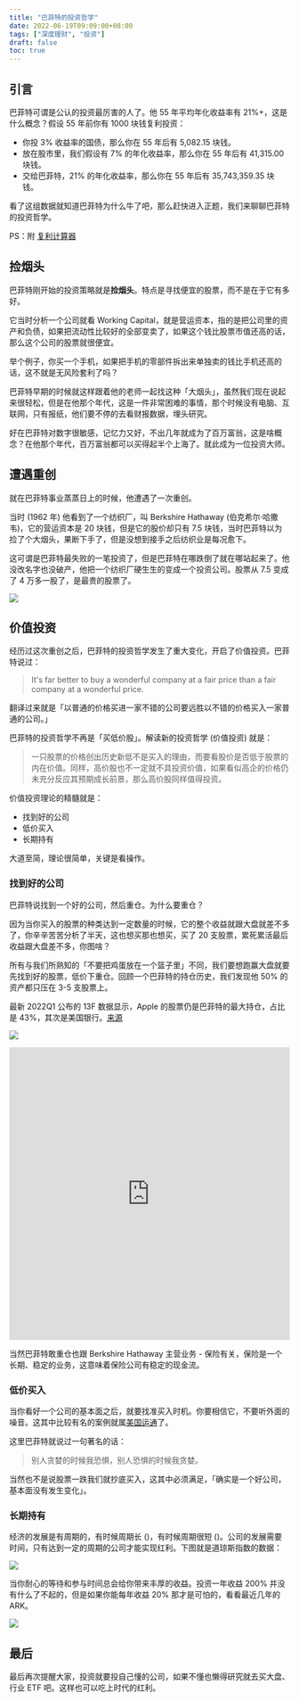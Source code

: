 ```yaml
---
title: "巴菲特的投资哲学"
date: 2022-06-19T09:09:00+08:00
tags: ["深度理财", "投资"]
draft: false
toc: true
---
```


## 引言

巴菲特可谓是公认的投资最厉害的人了。他 55 年平均年化收益率有 21%+，这是什么概念？假设 55 年前你有 1000 块钱复利投资：

- 你投 3% 收益率的国债，那么你在 55 年后有 5,082.15 块钱。
- 放在股市里，我们假设有 7% 的年化收益率，那么你在 55 年后有 41,315.00 块钱。
- 交给巴菲特，21% 的年化收益率，那么你在 55 年后有 35,743,359.35 块钱。

看了这组数据就知道巴菲特为什么牛了吧，那么赶快进入正题，我们来聊聊巴菲特的投资哲学。

PS：附 [复利计算器](http://dailycalculators.com/cn/node/10)

<!--more-->

## 捡烟头

巴菲特刚开始的投资策略就是**捡烟头**。特点是寻找便宜的股票，而不是在于它有多好。

它当时分析一个公司就看 Working Capital，就是营运资本，指的是把公司里的资产和负债，如果把流动性比较好的全部变卖了，如果这个钱比股票市值还高的话，那么这个公司的股票就很便宜。

举个例子，你买一个手机，如果把手机的零部件拆出来单独卖的钱比手机还高的话，这不就是无风险套利了吗？

巴菲特早期的时候就这样跟着他的老师一起找这种「大烟头」，虽然我们现在说起来很轻松，但是在他那个年代，这是一件非常困难的事情，那个时候没有电脑、互联网，只有报纸，他们要不停的去看财报数据，埋头研究。

好在巴菲特对数字很敏感，记忆力又好，不出几年就成为了百万富翁，这是啥概念？在他那个年代，百万富翁都可以买得起半个上海了。就此成为一位投资大师。

## 遭遇重创

就在巴菲特事业蒸蒸日上的时候，他遭遇了一次重创。

当时 (1962 年) 他看到了一个纺织厂，叫 Berkshire Hathaway (伯克希尔·哈撒韦)，它的营运资本是 20 块钱，但是它的股价却只有 7.5 块钱，当时巴菲特以为捡了个大烟头，果断下手了，但是没想到接手之后纺织业是每况愈下。

这可谓是巴菲特最失败的一笔投资了，但是巴菲特在哪跌倒了就在哪站起来了。他没改名字也没破产，他把一个纺织厂硬生生的变成一个投资公司。股票从 7.5 变成了 4 万多一股了，是最贵的股票了。

![](https://blog-1251237404.cos.ap-guangzhou.myqcloud.com/20220619z7G58k.png)

## 价值投资

经历过这次重创之后，巴菲特的投资哲学发生了重大变化，开启了价值投资。巴菲特说过：

> It's far better to buy a wonderful company at a fair price than a fair company at a wonderful price.

翻译过来就是「以普通的价格买进一家不错的公司要远胜以不错的价格买入一家普通的公司。」

巴菲特的投资哲学不再是「买低价股」。解读新的投资哲学 (价值投资) 就是：

> 一只股票的价格创出历史新低不是买入的理由，而要看股价是否低于股票的内在价值。同样，高价股也不一定就不具投资价值，如果看似高企的价格仍未充分反应其预期成长前景，那么高价股同样值得投资。

价值投资理论的精髓就是：

- 找到好的公司
- 低价买入
- 长期持有

大道至简，理论很简单，关键是看操作。

### 找到好的公司

巴菲特说找到一个好的公司，然后重仓。为什么要重仓？

因为当你买入的股票的种类达到一定数量的时候，它的整个收益就跟大盘就差不多了，你辛辛苦苦分析了半天，这也想买那也想买，买了 20 支股票，累死累活最后收益跟大盘差不多，你图啥？

所有与我们所熟知的「不要把鸡蛋放在一个篮子里」不同，我们要想跑赢大盘就要先找到好的股票，低价下重仓。回顾一个巴菲特的持仓历史，我们发现他 50% 的资产都只压在 3-5 支股票上。

最新 2022Q1 公布的 13F 数据显示，Apple 的股票仍是巴菲特的最大持仓，占比是 43%，其次是美国银行。[来源](https://whalewisdom.com/filer/berkshire-hathaway-inc)

![](https://blog-1251237404.cos.ap-guangzhou.myqcloud.com/20220619XCJTt2.png)

<iframe src="https://valuesider.com/embed/chart/timeline/guru/warren-buffett-berkshire-hathaway/1067983?limit=10&title=1&include_others=0" scrolling="no" frameborder="0" style="width: 100%; min-height: 525px" onload="(function(f) { let s = function() { return Math.round(125 + Math.max(400, f.offsetWidth * 0.4) + (f.getAttribute('src').indexOf('title=1') === -1 ? 0 : 80)); }; f.height = s(); if (f.getAttribute('data-l') !== 'on') { f.setAttribute('data-l', 'on'); window.addEventListener('resize', function() { f.height = s(); }); } })(this)"></iframe>

当然巴菲特敢重仓也跟 Berkshire Hathaway 主营业务 - 保险有关，保险是一个长期、稳定的业务，这意味着保险公司有稳定的现金流。

### 低价买入

当你看好一个公司的基本面之后，就要找准买入时机。你要相信它，不要听外面的噪音。这其中比较有名的案例就属[美国运通](https://xueqiu.com/9220236682/24381834)了。

这里巴菲特就说过一句著名的话：

> 别人贪婪的时候我恐惧，别人恐惧的时候我贪婪。

当然也不是说股票一跌我们就抄底买入，这其中必须满足，「确实是一个好公司，基本面没有发生变化」。


### 长期持有

经济的发展是有周期的，有时候周期长 ()，有时候周期很短 ()。公司的发展需要时间，只有达到一定的周期的公司才能实现红利。下图就是道琼斯指数的数据：

![](https://blog-1251237404.cos.ap-guangzhou.myqcloud.com/202206196YIe2t.png)

当你耐心的等待和参与时间总会给你带来丰厚的收益。投资一年收益 200% 并没有什么了不起的，但是如果你能每年收益 20% 那才是可怕的，看看最近几年的 ARK。

![](https://blog-1251237404.cos.ap-guangzhou.myqcloud.com/202206194cm4gz.jpg)


## 最后

最后再次提醒大家，投资就要投自己懂的公司，如果不懂也懒得研究就去买大盘、行业 ETF 吧。这样也可以吃上时代的红利。
